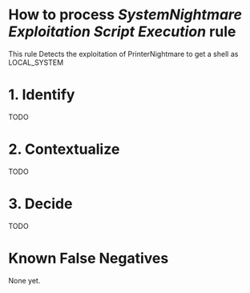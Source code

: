 # How to process *SystemNightmare Exploitation Script Execution* rule
This rule Detects the exploitation of PrinterNightmare to get a shell as LOCAL_SYSTEM

# 1. Identify
TODO

# 2. Contextualize
TODO

# 3. Decide
TODO

# Known False Negatives
None yet.

